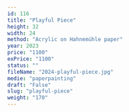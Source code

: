 ```yaml
---
id: 116
title: "Playful Piece"
height: 32
width: 24
method: "Acrylic on Hahnemühle paper"
year: 2023
price: "1100"
exPrice: "1100"
status: ""
fileName: "2024-playful-piece.jpg"
medie: "paperpainting"
draft: "False"
slug: "playful-piece"
weight: "170"
---
```

